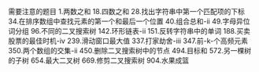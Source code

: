 需要注意的题目
1.两数之和
18.四数之和
28.找出字符串中第一个匹配项的下标
34.在排序数组中查找元素的第一个和最后一个位置
40.组合总和-ii
49.字母异位词分组
96.不同的二叉搜索树
142.环形链表-ii
151.反转字符串中的单词
188.买卖股票的最佳时机-iv
239.滑动窗口最大值
337.打家劫舍-iii
347.前-k-个高频元素
350.两个数组的交集-ii
450.删除二叉搜索树中的节点
494.目标和
572.另一棵树的子树
654.最大二叉树
669.修剪二叉搜索树
904.水果成篮